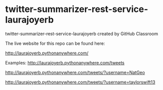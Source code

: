 # twitter-summarizer-rest-service-laurajoyerb
twitter-summarizer-rest-service-laurajoyerb created by GitHub Classroom

The live website for this repo can be found here:

http://laurajoyerb.pythonanywhere.com/

Examples:
http://laurajoyerb.pythonanywhere.com/tweets

http://laurajoyerb.pythonanywhere.com/tweets/?username=NatGeo

http://laurajoyerb.pythonanywhere.com/tweets/?username=taylorswift13
